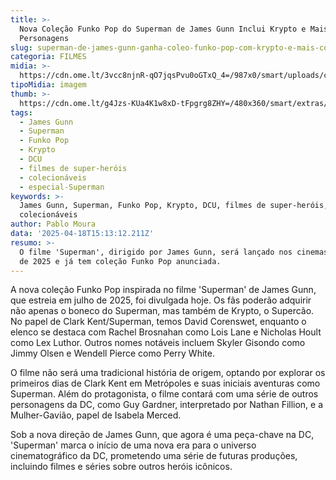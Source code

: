 ```yaml
---
title: >-
  Nova Coleção Funko Pop do Superman de James Gunn Inclui Krypto e Mais
  Personagens
slug: superman-de-james-gunn-ganha-coleo-funko-pop-com-krypto-e-mais-confira
categoria: FILMES
midia: >-
  https://cdn.ome.lt/3vcc8njnR-qO7jqsPvu0oGTxQ_4=/987x0/smart/uploads/conteudo/fotos/OMELETE_CAPA_-_2025-04-18T111522.223.png
tipoMidia: imagem
thumb: >-
  https://cdn.ome.lt/g4Jzs-KUa4K1w8xD-tFpgrg8ZHY=/480x360/smart/extras/conteudos/omelete_THUMB_-_2025-04-18T111510.246.png
tags:
  - James Gunn
  - Superman
  - Funko Pop
  - Krypto
  - DCU
  - filmes de super-heróis
  - colecionáveis
  - especial-Superman
keywords: >-
  James Gunn, Superman, Funko Pop, Krypto, DCU, filmes de super-heróis,
  colecionáveis
author: Pablo Moura
data: '2025-04-18T15:13:12.211Z'
resumo: >-
  O filme 'Superman', dirigido por James Gunn, será lançado nos cinemas em julho
  de 2025 e já tem coleção Funko Pop anunciada.
---
```


A nova coleção Funko Pop inspirada no filme 'Superman' de James Gunn, que estreia em julho de 2025, foi divulgada hoje. Os fãs poderão adquirir não apenas o boneco do Superman, mas também de Krypto, o Supercão. No papel de Clark Kent/Superman, temos David Corenswet, enquanto o elenco se destaca com Rachel Brosnahan como Lois Lane e Nicholas Hoult como Lex Luthor. Outros nomes notáveis incluem Skyler Gisondo como Jimmy Olsen e Wendell Pierce como Perry White. 

<blockquote class="twitter-tweet"><a href="https://twitter.com/user/status/1913231348333945215"></a></blockquote>

O filme não será uma tradicional história de origem, optando por explorar os primeiros dias de Clark Kent em Metrópoles e suas iniciais aventuras como Superman. Além do protagonista, o filme contará com uma série de outros personagens da DC, como Guy Gardner, interpretado por Nathan Fillion, e a Mulher-Gavião, papel de Isabela Merced. 

Sob a nova direção de James Gunn, que agora é uma peça-chave na DC, 'Superman' marca o início de uma nova era para o universo cinematográfico da DC, prometendo uma série de futuras produções, incluindo filmes e séries sobre outros heróis icônicos.
